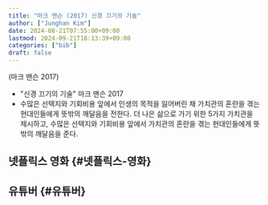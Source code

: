 ```yaml
---
title: "마크 맨슨 (2017) 신경 끄기의 기술"
author: ["Junghan Kim"]
date: 2024-08-21T07:55:00+09:00
lastmod: 2024-09-21T18:13:39+09:00
categories: ["bib"]
draft: false
---
```


(마크 맨슨 2017)

-   "신경 끄기의 기술" 마크 맨슨 2017
-   수많은 선택지와 기회비용 앞에서 인생의 목적을 잃어버린 채 가치관의 혼란을 겪는 현대인들에게 뜻밖의 깨달음을 전한다. 더 나은 삶으로 가기 위한 5가지 가치관을 제시하고, 수많은 선택지와 기회비용 앞에서 가치관의 혼란을 겪는 현대인들에게 뜻밖의 깨달음을 준다.


## 넷플릭스 영화 {#넷플릭스-영화}


## 유튜버 {#유튜버}
